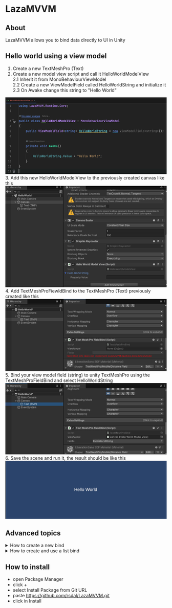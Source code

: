 # LazaMVVM

## About
LazaMVVM allows you to bind data directly to UI in Unity

## Hello world using a view model
1. Create a new TextMeshPro (Text)
2. Create a new model view script and call it HelloWorldModelView
<br/>2.1 Inherit it from MonoBehaviourViewModel
<br/>2.2 Create a new ViewModelField called HelloWorldString and initialize it
<br/>2.3 On Awake change this string to "Hello World"
<img src="https://github.com/rsdal/LazaMVVM/blob/develop/docs/HelloWorld/hello_1.png?raw=true"/>
3. Add this new HelloWorldModelView to the previously created canvas like this
<img src="https://github.com/rsdal/LazaMVVM/blob/develop/docs/HelloWorld/hello_2.png?raw=true"/>
4. Add TextMeshProFiewldBind to the TextMeshPro (Text) previously created like this
<img src="https://github.com/rsdal/LazaMVVM/blob/develop/docs/HelloWorld/hello_3.png?raw=true"/>
5. Bind your view model field (string) to unity TextMeshPro using the TextMeshProFieldBind and select HelloWorldString
<img src="https://github.com/rsdal/LazaMVVM/blob/develop/docs/HelloWorld/hello_4.png?raw=true"/>
6. Save the scene and run it, the result should be like this
<img src="https://github.com/rsdal/LazaMVVM/blob/develop/docs/HelloWorld/hello_5.png?raw=true"/>

## Advanced topics
<details>
<summary>How to create a new bind</summary>
1. Create a new script and inherit from BaseFieldBind, the type depends of what you want, for example if it's a Image can be a Sprite but in the text type can be a object and be parsed as string
<br/>2. Define the BindFilter, this will filter for you everytype that will be allowed to use for this bind
<br/>3. Define the OnValueChanged according to the type previously added, check others bind to use as reference if needed
<img src="https://github.com/rsdal/LazaMVVM/blob/develop/docs/new_bind.png?raw=true"/>
</details>

<details>
<summary>How to create and use a list bind</summary>
1. Create a new scroll view
<br/><img src="https://github.com/rsdal/LazaMVVM/blob/develop/docs/ListBind/listbind_1.png?raw=true"/>
<br/>2. Create a new TextMeshPro (Text) to use as a prefab
<img src="https://github.com/rsdal/LazaMVVM/blob/develop/docs/ListBind/listbind_2.png?raw=true"/>
<br/>3. Add new ListBind Script to the ScrollView container
<img src="https://github.com/rsdal/LazaMVVM/blob/develop/docs/ListBind/listbind_3.png?raw=true"/>
<br/>4. Create a new HelloWorldItem
<br/>4.1 Inherit from BaseViewModelItem
<br/>4.2 Don't forget to add the [ListItem] attribute to it
<br/>4.3 Add a new ViewModelField<string> to it and change it on constructor like the image below
<img src="https://github.com/rsdal/LazaMVVM/blob/develop/docs/ListBind/listbind_4.png?raw=true"/>
<br/>5. Create a new HelloWorldModelView simillar to "Hello World using a view model"
<br/>5.1 Add a new ViewModelListField<HelloWorldItem> and initialize it
<br/>5.2 Instantiate a new one each time it A is pressed on keyboard like the image below
<img src="https://github.com/rsdal/LazaMVVM/blob/develop/docs/ListBind/listbind_5.png?raw=true"/>
<br/>6. Create and open the item Prefab
<br/>6.1 Add the ViewModelProvider and select the HelloWorldItem (this list will show all the itens that has ListItem attribute)
<br/>6.2 Add TextMeshProFiewldBind script and use the ViewModelProvider to properly set the HelloWorldString
<img src="https://github.com/rsdal/LazaMVVM/blob/develop/docs/ListBind/listbind_6.png?raw=true"/>
<br/>7. Set the correct values to ListBind
<br/>7.1 The view Model should be the HelloWorldModelView
<br/>7.2 Select the correct ViewModelListField (It will be filtered automatically)
<br/>7.3 The template should be the prefab previously created (Item prefab)
<br/>7.4 The parent is where the prefab should be instantiated, in our case it should be the Content Rect transform
<img src="https://github.com/rsdal/LazaMVVM/blob/develop/docs/ListBind/listbind_7.png?raw=true"/>
<br/>8. If everything is correctly after playing each time you press "A" a new item will be instantiated
<img src="https://github.com/rsdal/LazaMVVM/blob/develop/docs/ListBind/listbind_8.png?raw=true"/>
</details>

## How to install

- open Package Manager
- click +
- select Install Package from Git URL
- paste https://github.com/rsdal/LazaMVVM.git
- click in Install

